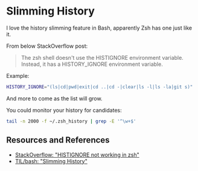 # Slimming History

I love the history slimming feature in Bash, apparently Zsh has one just like it.

From below StackOverflow post:

> The zsh shell doesn't use the HISTIGNORE environment variable. Instead, it has a HISTORY_IGNORE environment variable.
>

Example:

```zsh
HISTORY_IGNORE="(ls|cd|pwd|exit|cd ..|cd -|clear|ls -l|ls -la|git s)"
```

And more to come as the list will grow.

You could monitor your history for candidates:

```zsh
tail -n 2000 -f ~/.zsh_history | grep -E '^\w+$'
```

## Resources and References

- [StackOverflow: "HISTIGNORE not working in zsh"](https://stackoverflow.com/questions/38549251/histignore-not-working-in-zsh)
- [TIL/bash: "Slimming History"](../bash/slimming_history.md)
